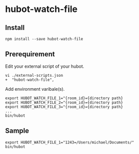  hubot-watch-file
==================

## Install

```
npm install --save hubot-watch-file
```

## Prerequirement

Edit your external script of your hubot.

```
vi ./external-scripts.json
+  "hubot-watch-file",
```

Add environment varibale(s).

```
export HUBOT_WATCH_FILE_1="{room_id}={directory path}
export HUBOT_WATCH_FILE_2="{room_id}={directory path}
export HUBOT_WATCH_FILE_3="{room_id}={directory path}
...
bin/hubot
```

## Sample

```
export HUBOT_WATCH_FILE_1="1243=/Users/michael/Documents/"
bin/hubot
```
